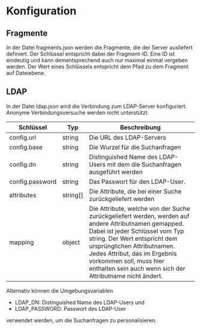 # Konfiguration

## Fragmente
In der Datei fragments.json werden die Fragmente, die der Server ausliefert definiert. Der Schlüssel entspricht dabei der Fragment-ID. Eine ID ist eindeutig und kann dementsprechend auch nur maximal einmal vergeben werden. Der Wert eines Schlüssels entspricht dem Pfad zu dem Fragment auf Dateiebene.

## LDAP
In der Datei ldap.json wird die Verbindung zum LDAP-Server konfiguriert. Anonyme Verbindungsversuche werden nicht unterstützt.

| Schlüssel | Typ | Beschreibung |
| --------- | --- | ------------ |
| config.url | string | Die URL des LDAP-Servers |
| config.base | string | Die Wurzel für die Suchanfragen |
| config.dn | string | Distinguished Name des LDAP-Users mit dem die Suchanfragen ausgeführt werden |
| config.password | string | Das Passwort für den LDAP-User. |
| attributes | string[] | Die Attribute, die bei einer Suche zurückgeliefert werden |
| mapping | object | Die Attribute, welche von der Suche zurückgeliefert werden, werden auf andere Attributnamen gemapped. Dabei ist jeder Schlüssel vom Typ string. Der Wert entspricht dem ursprünglichen Attributnamen. Jedes Attribut, das im Ergebnis vorkommen soll, muss hier enthalten sein auch wenn sich der Attributname nicht ändert. |

Alternativ können die Umgebungsvariablen
* LDAP_DN: Distinguished Name des LDAP-Users und
* LDAP_PASSWORD: Passwort des LDAP-User

verwendet werden, um die Suchanfragen zu personalisieren.